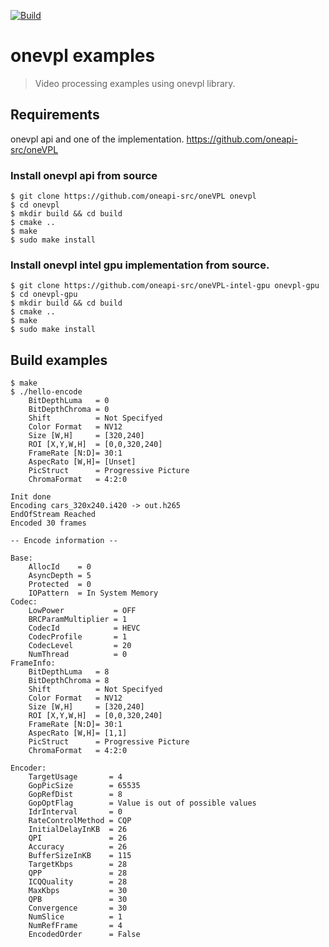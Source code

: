 [![Build](https://github.com/michalkielan/onevpl-examples/actions/workflows/build.yml/badge.svg)](https://github.com/michalkielan/onevpl-examples/actions/workflows/build.yml)
# onevpl examples
> Video processing examples using onevpl library.

## Requirements
onevpl api and one of the implementation.
https://github.com/oneapi-src/oneVPL

### Install onevpl api from source
```
$ git clone https://github.com/oneapi-src/oneVPL onevpl
$ cd onevpl
$ mkdir build && cd build
$ cmake ..
$ make
$ sudo make install
```

### Install onevpl intel gpu implementation from source.
```
$ git clone https://github.com/oneapi-src/oneVPL-intel-gpu onevpl-gpu
$ cd onevpl-gpu
$ mkdir build && cd build
$ cmake ..
$ make
$ sudo make install
```

## Build examples
```
$ make
$ ./hello-encode
    BitDepthLuma   = 0
    BitDepthChroma = 0
    Shift          = Not Specifyed
    Color Format   = NV12
    Size [W,H]     = [320,240]
    ROI [X,Y,W,H]  = [0,0,320,240]
    FrameRate [N:D]= 30:1
    AspecRato [W,H]= [Unset]
    PicStruct      = Progressive Picture
    ChromaFormat   = 4:2:0

Init done
Encoding cars_320x240.i420 -> out.h265
EndOfStream Reached
Encoded 30 frames

-- Encode information --

Base:
    AllocId    = 0
    AsyncDepth = 5
    Protected  = 0
    IOPattern  = In System Memory
Codec:
    LowPower           = OFF
    BRCParamMultiplier = 1
    CodecId            = HEVC
    CodecProfile       = 1
    CodecLevel         = 20
    NumThread          = 0
FrameInfo:
    BitDepthLuma   = 8
    BitDepthChroma = 8
    Shift          = Not Specifyed
    Color Format   = NV12
    Size [W,H]     = [320,240]
    ROI [X,Y,W,H]  = [0,0,320,240]
    FrameRate [N:D]= 30:1
    AspecRato [W,H]= [1,1]
    PicStruct      = Progressive Picture
    ChromaFormat   = 4:2:0

Encoder:
    TargetUsage       = 4
    GopPicSize        = 65535
    GopRefDist        = 8
    GopOptFlag        = Value is out of possible values
    IdrInterval       = 0
    RateControlMethod = CQP
    InitialDelayInKB  = 26
    QPI               = 26
    Accuracy          = 26
    BufferSizeInKB    = 115
    TargetKbps        = 28
    QPP               = 28
    ICQQuality        = 28
    MaxKbps           = 30
    QPB               = 30
    Convergence       = 30
    NumSlice          = 1
    NumRefFrame       = 4
    EncodedOrder      = False
```
